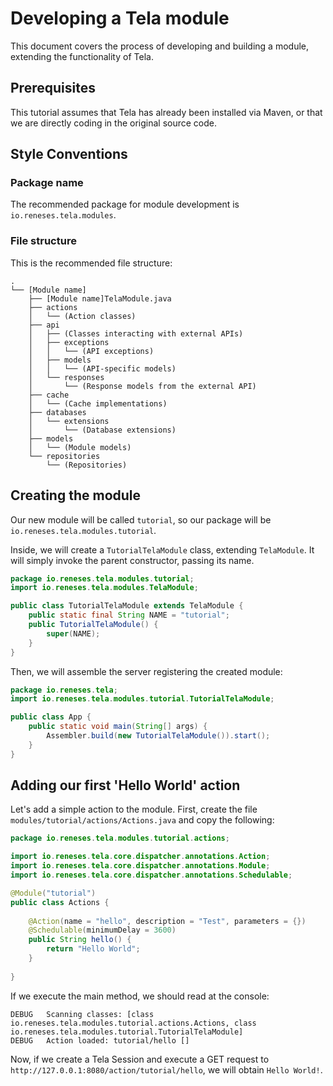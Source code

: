 # Developing a Tela module

This document covers the process of developing and building a module, extending the functionality of Tela.

## Prerequisites 

This tutorial assumes that Tela has already been installed via Maven, or that we are directly coding in the original source code.

## Style Conventions

### Package name

The recommended package for module development is `io.reneses.tela.modules`.

### File structure

This is the recommended file structure:

```
.
└── [Module name]
    ├── [Module name]TelaModule.java
    ├── actions
    │   └── (Action classes)
    ├── api
    │   ├── (Classes interacting with external APIs)
    │   ├── exceptions
    │   │   └── (API exceptions)
    │   ├── models
    │   │   └── (API-specific models)
    │   └── responses
    │       └── (Response models from the external API)
    ├── cache
    │   └── (Cache implementations)
    ├── databases
    │   └── extensions
    │       └── (Database extensions)
    ├── models
    │   └── (Module models)
    └── repositories
        └── (Repositories)

```


## Creating the module

Our new module will be called `tutorial`, so our package will be `io.reneses.tela.modules.tutorial`.

Inside, we will create a `TutorialTelaModule` class, extending `TelaModule`. It will simply invoke the parent constructor, passing its name.

```java
package io.reneses.tela.modules.tutorial;
import io.reneses.tela.modules.TelaModule;

public class TutorialTelaModule extends TelaModule {
    public static final String NAME = "tutorial";
    public TutorialTelaModule() {
        super(NAME);
    }
}
```

Then, we will assemble the server registering the created module: 

```java
package io.reneses.tela;
import io.reneses.tela.modules.tutorial.TutorialTelaModule;

public class App {
    public static void main(String[] args) {
        Assembler.build(new TutorialTelaModule()).start();
    }
}
```

## Adding our first 'Hello World' action

Let's add a simple action to the module. First, create the file `modules/tutorial/actions/Actions.java` and copy the following:

```java
package io.reneses.tela.modules.tutorial.actions;

import io.reneses.tela.core.dispatcher.annotations.Action;
import io.reneses.tela.core.dispatcher.annotations.Module;
import io.reneses.tela.core.dispatcher.annotations.Schedulable;

@Module("tutorial")
public class Actions {
    
    @Action(name = "hello", description = "Test", parameters = {})
    @Schedulable(minimumDelay = 3600)
    public String hello() {
        return "Hello World";
    }
    
}
```

If we execute the main method, we should read at the console:

```
DEBUG	Scanning classes: [class io.reneses.tela.modules.tutorial.actions.Actions, class io.reneses.tela.modules.tutorial.TutorialTelaModule] 
DEBUG	Action loaded: tutorial/hello [] 
```

Now, if we create a Tela Session and execute a GET request to `http://127.0.0.1:8080/action/tutorial/hello`, we will obtain `Hello World!`.